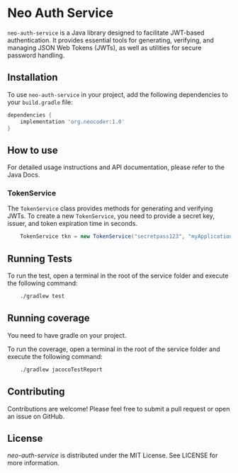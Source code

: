 # Neo Auth Service

`neo-auth-service` is a Java library designed to facilitate JWT-based authentication. It provides essential tools for generating, verifying, and managing JSON Web Tokens (JWTs), as well as utilities for secure password handling.

## Installation

To use `neo-auth-service` in your project, add the following dependencies to your `build.gradle` file:

```gradle
dependencies {
    implementation 'org.neocoder:1.0'
}
```

## How to use

For detailed usage instructions and API documentation, please refer to the Java Docs.

### TokenService

The `TokenService` class provides methods for generating and verifying JWTs. To create a new `TokenService`, you need to provide a secret key, issuer, and token expiration time in seconds.

```java
    TokenService tkn = new TokenService("secretpass123", "myApplication", 3600);
```

## Running Tests

To run the test, open a terminal in the root of the service folder and execute the following command:

```bash
    ./gradlew test
```

## Running coverage

You need to have gradle on your project.


To run the coverage, open a terminal in the root of the service folder and execute the following command: 
```bash
    ./gradlew jacocoTestReport
```

## Contributing

Contributions are welcome! Please feel free to submit a pull request or open an issue on GitHub.

## License

_neo-auth-service_ is distributed under the MIT License. See LICENSE for more information.